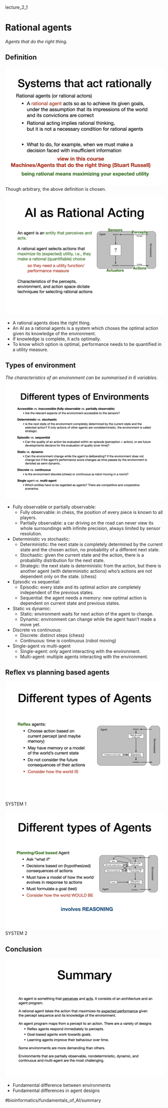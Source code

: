 lecture_2_1

# Rational agents
_Agents that do the right thing._

## Definition
![](lecture_2_1/Screenshot%202022-01-13%20at%2014.14.05.png)
Though arbitrary, the above definition is chosen.

![](lecture_2_1/Screenshot%202022-01-13%20at%2014.16.23.png)
* A rational agents does the right thing. 
* An AI as a rational agents is a system which choses the optimal action given its knowledge of the environment. 
* If knowledge is complete, it acts optimally.
* To know which option is optimal, performance needs to be quantified in a utility measure.

## Types of environment
_The characteristics of an environment can be summarised in 6 variables._
![](lecture_2_1/Screenshot%202022-01-13%20at%2014.19.11.png)
* Fully observable or partially observable: 
	* Fully observable: in chess, the position of every piece is known to all players.
	* Partially observable: a car driving on the road can never view its whole surroundings with infinite precision, always limited by sensor resolution.
* Deterministic vs stochastic:
	* Deterministic: the next state is completely determined by the current state and the chosen action, no probability of a different next state.
	* Stochastic: given the current state and the action, there is a probability distribution for the next state.
	* Strategic: the next state is deterministic from the action, but there is another agent (with deterministic actions) who’s actions are not dependent only on the state. (chess)
* Episodic vs sequential:
	* Episodic: every state and its optimal action are completely independent of the previous states.
	* Sequential: the agent needs a memory: new optimal action is dependent on current state and previous states.
* Static vs dynamic:
	* Static: environment waits for next action of the agent to change.
	* Dynamic: environment can change while the agent hasn’t made a move yet.
* Discrete vs continuous:
	* Discrete: distinct steps (chess)
	* Continuous: time is continuous (robot moving)
* Single-agent vs multi-agent
	* Single-agent: only agent interacting with the environment.
	* Multi-agent: multiple agents interacting with the environment.

## Reflex vs planning based agents
![](lecture_2_1/Screenshot%202022-01-13%20at%2014.35.18.png)
SYSTEM 1

![](lecture_2_1/Screenshot%202022-01-13%20at%2014.36.02.png)
SYSTEM 2

## Conclusion
![](lecture_2_1/Screenshot%202022-01-13%20at%2014.37.24.png)
* Fundamental difference between environments
* Fundamental differences in agent designs




#bioinformatics/fundamentals_of_AI/summary